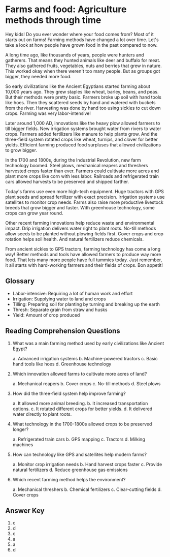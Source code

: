 # Farms and food: Agriculture methods through time

Hey kids! Do you ever wonder where your food comes from? Most of it starts out on farms! Farming methods have changed a lot over time. Let's take a look at how people have grown food in the past compared to now.

A long time ago, like thousands of years, people were hunters and gatherers. That means they hunted animals like deer and buffalo for meat. They also gathered fruits, vegetables, nuts and berries that grew in nature. This worked okay when there weren't too many people. But as groups got bigger, they needed more food.

So early civilizations like the Ancient Egyptians started farming about 10,000 years ago. They grew staples like wheat, barley, beans, and peas. But their methods were pretty basic. Farmers broke up soil with hand tools like hoes. Then they scattered seeds by hand and watered with buckets from the river. Harvesting was done by hand too using sickles to cut down crops. Farming was very labor-intensive!

Later around 1,000 AD, innovations like the heavy plow allowed farmers to till bigger fields. New irrigation systems brought water from rivers to water crops. Farmers added fertilizers like manure to help plants grow. And the three-field system rotated crops like wheat, turnips, and clover for better yields. Efficient farming produced food surpluses that allowed civilizations to grow bigger.

In the 1700 and 1800s, during the Industrial Revolution, new farm technology boomed. Steel plows, mechanical reapers and threshers harvested crops faster than ever. Farmers could cultivate more acres and plant more crops like corn with less labor. Railroads and refrigerated train cars allowed harvests to be preserved and shipped farther.

Today's farms use even more high-tech equipment. Huge tractors with GPS plant seeds and spread fertilizer with exact precision. Irrigation systems use satellites to monitor crop needs. Farms also raise more productive livestock breeds that grow bigger and faster. With greenhouse technology, some crops can grow year round.

Other recent farming innovations help reduce waste and environmental impact. Drip irrigation delivers water right to plant roots. No-till methods allow seeds to be planted without plowing fields first. Cover crops and crop rotation helps soil health. And natural fertilizers reduce chemicals.

From ancient sickles to GPS tractors, farming technology has come a long way! Better methods and tools have allowed farmers to produce way more food. That lets many more people have full tummies today. Just remember, it all starts with hard-working farmers and their fields of crops. Bon appetit!

## Glossary

- Labor-intensive: Requiring a lot of human work and effort
- Irrigation: Supplying water to land and crops
- Tilling: Preparing soil for planting by turning and breaking up the earth
- Thresh: Separate grain from straw and husks
- Yield: Amount of crop produced

## Reading Comprehension Questions

1. What was a main farming method used by early civilizations like Ancient Egypt?

   a. Advanced irrigation systems
   b. Machine-powered tractors
   c. Basic hand tools like hoes
   d. Greenhouse technology

2. Which innovation allowed farms to cultivate more acres of land?

   a. Mechanical reapers
   b. Cover crops
   c. No-till methods
   d. Steel plows

3. How did the three-field system help improve farming?

   a. It allowed more animal breeding.
   b. It increased transportation options.
   c. It rotated different crops for better yields.
   d. It delivered water directly to plant roots.

4. What technology in the 1700-1800s allowed crops to be preserved longer?

   a. Refrigerated train cars
   b. GPS mapping
   c. Tractors
   d. Milking machines

5. How can technology like GPS and satellites help modern farms?

   a. Monitor crop irrigation needs
   b. Hand harvest crops faster
   c. Provide natural fertilizers
   d. Reduce greenhouse gas emissions

6. Which recent farming method helps the environment?

   a. Mechanical threshers
   b. Chemical fertilizers
   c. Clear-cutting fields
   d. Cover crops

## Answer Key

1. c
2. d
3. c
4. a
5. a
6. d
